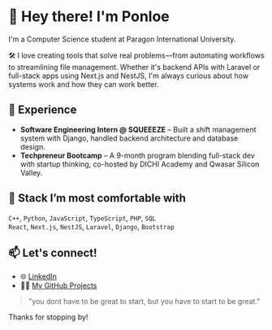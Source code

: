 # 👋 Hey there! I'm Ponloe

I'm a Computer Science student at Paragon International University.

🛠 I love creating tools that solve real problems—from automating workflows to streamlining file management. Whether it's backend APIs with Laravel or full-stack apps using Next.js and NestJS, I'm always curious about how systems work and how they can work better.

## 💼 Experience
- **Software Engineering Intern @ SQUEEEZE** – Built a shift management system with Django, handled backend architecture and database design.
- **Techpreneur Bootcamp** – A 9-month program blending full-stack dev with startup thinking, co-hosted by DICHI Academy and Qwasar Silicon Valley.

## 🧰 Stack I’m most comfortable with
`C++`, `Python`, `JavaScript`, `TypeScript`, `PHP`, `SQL`  
`React`, `Next.js`, `NestJS`, `Laravel`, `Django`, `Bootstrap`

## 📫 Let's connect!
- 🌐 [LinkedIn](https://linkedin.com/in/soponloe)
- 🧑‍💻 [My GitHub Projects](https://github.com/Ponloe)

> "you dont have to be great to start, but you have to start to be great."

Thanks for stopping by!
